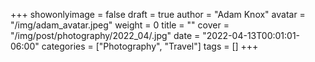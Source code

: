 +++
showonlyimage = false
draft = true
author = "Adam Knox"
avatar = "/img/adam_avatar.jpeg"
weight = 0
title = ""
cover = "/img/post/photography/2022_04/.jpg"
date = "2022-04-13T00:01:01-06:00"
categories = ["Photography", "Travel"]
tags = []
+++
<!--more-->
